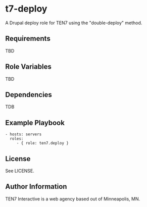 t7-deploy
=========

A Drupal deploy role for TEN7 using the "double-deploy" method.

Requirements
------------

TBD

Role Variables
--------------

TBD

Dependencies
------------

TDB

Example Playbook
----------------

    - hosts: servers
      roles:
         - { role: ten7.deploy }

License
-------

See LICENSE.

Author Information
------------------

TEN7 Interactive is a web agency based out of Minneapolis, MN.
